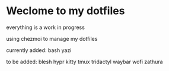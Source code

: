# Weclome to my dotfiles

everything is a work in progress

using chezmoi to manage my dotfiles

currently added:
bash
yazi

to be added:
blesh
hypr
kitty
tmux
tridactyl
waybar
wofi
zathura
